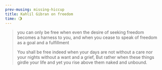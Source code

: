 ```yaml
--- 
prev-musing: missing-hiccup
title: Kahlil Gibran on freedom
time: 🌖
---
```

> you can only be free when even the
> desire of seeking freedom becomes a 
> harness to you, and when you cease 
> to speak of freedom as a goal and a
> fulfillment
> 
> You shall be free indeed when your 
> days are not without a care nor your 
> nights without a want and a grief,
> But rather when these things girdle 
> your life and yet you rise above them 
> naked and unbound. 
